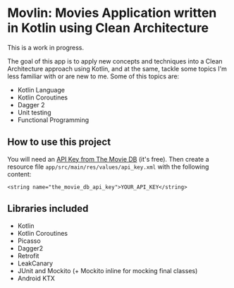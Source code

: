 # Movlin: Movies Application written in Kotlin using Clean Architecture
This is a work in progress.

The goal of this app is to apply new concepts and techniques into a Clean Architecture approach using Kotlin, and at the same, tackle some topics I'm less familiar with or are new to me. Some of this topics are:

- Kotlin Language
- Kotlin Coroutines
- Dagger 2
- Unit testing
- Functional Programming

## How to use this project
You will need an [API Key from The Movie DB](https://developers.themoviedb.org/3/getting-started/introduction) (it's free). Then create a resource file `app/src/main/res/values/api_key.xml` with the following content:
```
<string name="the_movie_db_api_key">YOUR_API_KEY</string>
```

## Libraries included
- Kotlin
- Kotlin Coroutines
- Picasso
- Dagger2
- Retrofit
- LeakCanary
- JUnit and Mockito (+ Mockito inline for mocking final classes)
- Android KTX
